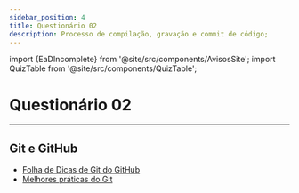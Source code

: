 ```yaml
---
sidebar_position: 4
title: Questionário 02
description: Processo de compilação, gravação e commit de código;
---
```


import {EaDIncomplete} from '@site/src/components/AvisosSite';
import QuizTable from '@site/src/components/QuizTable';

# Questionário 02

<EaDIncomplete />

<!-- Tabela com link para atividade, inicio, fim e descrição do Quiz! -->
<div style={{ display: "flex", justifyContent: "center" }}>
  <QuizTable index={2} internal={false} />
</div>

---

## Git e GitHub

- [Folha de Dicas de Git do GitHub](/docs/github-git-cheat-sheet)
- [Melhores práticas do Git](/docs/git-best-practices)